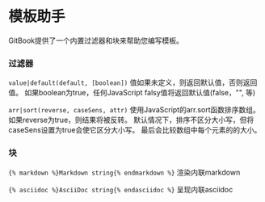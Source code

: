 # 模板助手

GitBook提供了一个内置过滤器和块来帮助您编写模板。

### 过滤器

`value|default(default, [boolean])`
值如果未定义，则返回默认值，否则返回值。 如果boolean为true，任何JavaScript falsy值将返回默认值(false，"", 等)

`arr|sort(reverse, caseSens, attr)`
使用JavaScript的arr.sort函数排序数组。 如果reverse为true，则结果将被反转。 默认情况下，排序不区分大小写，但将caseSens设置为true会使它区分大小写。 最后会比较数组中每个元素的的大小。

### 块

`{% markdown %}Markdown string{% endmarkdown %}`
渲染内联markdown

`{% asciidoc %}AsciiDoc string{% endasciidoc %}`
呈现内联asciidoc

